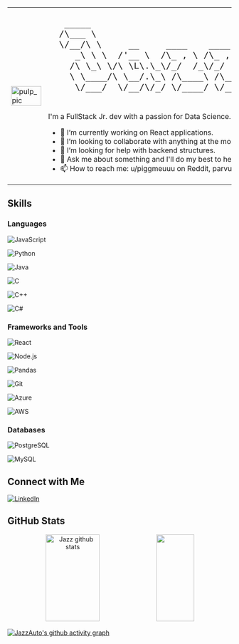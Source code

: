 <table>
<tr>
    <td style="width: 50%;">
        <img src="https://github.com/user-attachments/assets/903b5c41-9094-41a6-9110-0918f9ac3774" alt="pulp_pic" style="width: 100%; border: 0;"/>
    </td>
    <td style="width: 50%; vertical-align: top;">
        <pre style="font-family: monospace; font-size: 20px;">
   _____                            ______           __             
  /\___ \                          /\  _  \         /\ \__          
  \/__/\ \     __     ____    ____ \ \ \L\ \  __  __\ \ ,_\   ___   
     _\ \ \  /'__ \  /\_ , \ /\_ , \\ \  __ \/\ \/\ \\ \ \/  / __ \ 
    /\ \_\ \/\ \L\.\_\/_/  /_\/_/  /_\ \ \/\ \ \ \_\ \\ \ \_/\ \L\ \
    \ \____/\ \__/.\_\ /\____\ /\____\\ \_\ \_\ \____/ \ \__\ \____/
     \/___/  \/__/\/_/ \/____/ \/____/ \/_/\/_/\/___/   \/__/\/___/ 
        </pre>

I'm a FullStack Jr. dev with a passion for Data Science. I love working on C, C++ and C# projects.


- 🔭 I’m currently working on React applications.
- 👯 I’m looking to collaborate with anything at the moment.
- 🤔 I’m looking for help with backend structures.
- 💬 Ask me about something and I'll do my best to help.
- 📫 How to reach me: u/piggmeuuu on Reddit, parvus__ on Discord.
    </td>
</tr>
</table>

## Skills
### Languages

![JavaScript](https://img.shields.io/badge/JavaScript-F7DF1E?style=for-the-badge&logo=javascript&logoColor=black)
  
![Python](https://img.shields.io/badge/Python-3776AB?style=for-the-badge&logo=python&logoColor=white)

![Java](https://img.shields.io/badge/Java-D32F2F?style=for-the-badge&logo=java&logoColor=white)

![C](https://img.shields.io/badge/C-A8B400?style=for-the-badge&logo=c&logoColor=white)

![C++](https://img.shields.io/badge/C%2B%2B-00599C?style=for-the-badge&logo=c%2B%2B&logoColor=white)

![C#](https://img.shields.io/badge/C%23-239120?style=for-the-badge&logo=c-sharp&logoColor=white)

### Frameworks and Tools
![React](https://img.shields.io/badge/React-61DAFB?style=for-the-badge&logo=react&logoColor=black)

![Node.js](https://img.shields.io/badge/Node.js-8CC84B?style=for-the-badge&logo=node.js&logoColor=white)

![Pandas](https://img.shields.io/badge/Pandas-150458?style=for-the-badge&logo=pandas&logoColor=white)

![Git](https://img.shields.io/badge/Git-F05032?style=for-the-badge&logo=git&logoColor=white)

![Azure](https://img.shields.io/badge/Azure-0078D4?style=for-the-badge&logo=microsoftazure&logoColor=white)

![AWS](https://img.shields.io/badge/AWS-232F3E?style=for-the-badge&logo=amazonaws&logoColor=white)

### Databases
![PostgreSQL](https://img.shields.io/badge/PostgreSQL-4169E1?style=for-the-badge&logo=postgresql&logoColor=white)

![MySQL](https://img.shields.io/badge/MySQL-4479A1?style=for-the-badge&logo=mysql&logoColor=white)

## Connect with Me
[![LinkedIn](https://img.shields.io/badge/LinkedIn-0077B5?style=for-the-badge&logo=linkedin&logoColor=white)](https://www.linkedin.com/in/natan-guimaraes/)

## GitHub Stats
<div align="center">  
  <img width="49%" height="195px" src="https://github-readme-stats.vercel.app/api?username=JazzAuto&show_icons=true&count_private=true&hide_border=true&title_color=ff66ff&icon_color=ff66ff&text_color=00ff7f&size=35&bg_color=0d1117" alt="Jazz github stats" /> 
  <img width="41%" height="195px" src="https://github-readme-stats.vercel.app/api/top-langs/?username=JazzAuto&layout=compact&hide_border=true&title_color=ff66ff&text_color=00ff66&bg_color=0d1117" />
</div>


[![JazzAuto's github activity graph](https://github-readme-activity-graph.vercel.app/graph?username=JazzAuto&bg_color=0d1117&color=ff66ff&line=00ff7f&point=00ff7f&area=true&hide_border=true)](https://github.com/ashutosh00710/github-readme-activity-graph)


